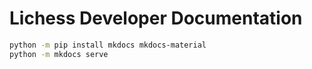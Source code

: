 # Lichess Developer Documentation

```bash
python -m pip install mkdocs mkdocs-material
python -m mkdocs serve
```
